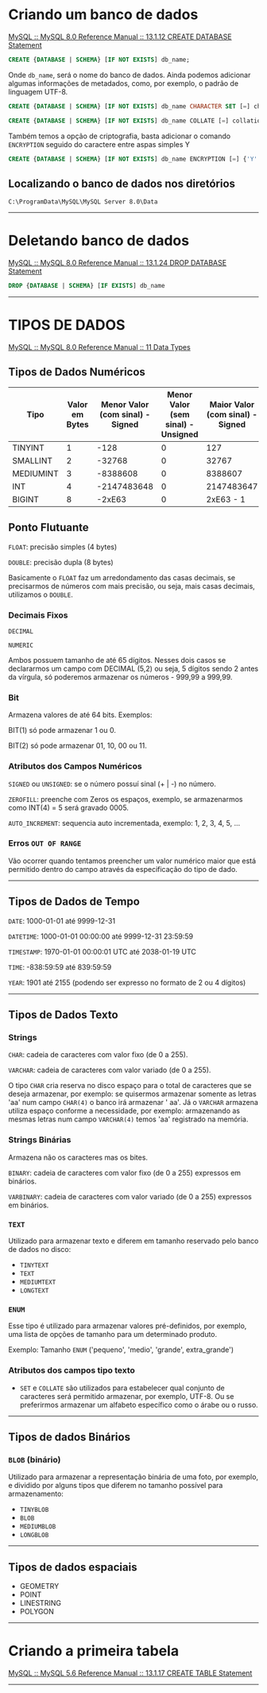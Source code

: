 # Criando um banco de dados

[MySQL :: MySQL 8.0 Reference Manual :: 13.1.12 CREATE DATABASE Statement](https://dev.mysql.com/doc/refman/8.0/en/create-database.html)

```sql
CREATE {DATABASE | SCHEMA} [IF NOT EXISTS] db_name;
```

Onde `db_name`, será o nome do banco de dados. Ainda podemos adicionar algumas informações de metadados, como, por exemplo, o padrão de linguagem UTF-8.

```sql
CREATE {DATABASE | SCHEMA} [IF NOT EXISTS] db_name CHARACTER SET [=] charset_name;
```

```sql
CREATE {DATABASE | SCHEMA} [IF NOT EXISTS] db_name COLLATE [=] collation_name;
```

Também temos a opção de criptografia, basta adicionar o comando `ENCRYPTION` seguido do caractere entre aspas simples Y

```sql
CREATE {DATABASE | SCHEMA} [IF NOT EXISTS] db_name ENCRYPTION [=] {'Y' | 'N'}
```

## Localizando o banco de dados nos diretórios

`C:\ProgramData\MySQL\MySQL Server 8.0\Data`

---

# Deletando banco de dados

[MySQL :: MySQL 8.0 Reference Manual :: 13.1.24 DROP DATABASE Statement](https://dev.mysql.com/doc/refman/8.0/en/drop-database.html)

```sql
DROP {DATABASE | SCHEMA} [IF EXISTS] db_name
```

---

# TIPOS DE DADOS

[MySQL :: MySQL 8.0 Reference Manual :: 11 Data Types](https://dev.mysql.com/doc/refman/8.0/en/data-types.html)

## Tipos de Dados Numéricos

| Tipo | Valor em Bytes | Menor Valor (com sinal) - Signed | Menor Valor (sem sinal) - Unsigned | Maior Valor (com sinal) - Signed | Maior Valor (com sinal) - Unsigned |
| --- | --- | --- | --- | --- | --- |
| TINYINT | 1 | -128 | 0 | 127 | 255 |
| SMALLINT | 2 | -32768 | 0 | 32767 | 65535 |
| MEDIUMINT | 3 | -8388608 | 0 | 8388607 | 16777215 |
| INT | 4 | -2147483648 | 0 | 2147483647 | 4294967295 |
| BIGINT | 8 | -2xE63 | 0 | 2xE63 - 1 | 2xE64 - 1 |

## Ponto Flutuante

`FLOAT`: precisão simples (4 bytes)

`DOUBLE`: precisão dupla (8 bytes)

Basicamente o `FLOAT` faz um arredondamento das casas decimais, se precisarmos de números com mais precisão, ou seja, mais casas decimais, utilizamos o `DOUBLE`.

### Decimais Fixos

`DECIMAL`

`NUMERIC`

Ambos possuem tamanho de até 65 dígitos. Nesses dois casos se declararmos um campo com DECIMAL (5,2) ou seja, 5 dígitos sendo 2 antes da vírgula, só poderemos armazenar os números - 999,99 a 999,99. 

### Bit

Armazena valores de até 64 bits. Exemplos:

BIT(1) só pode armazenar 1 ou 0.

BIT(2) só pode armazenar 01, 10, 00 ou 11.

### Atributos dos Campos Numéricos

`SIGNED` ou `UNSIGNED`: se o número possuí sinal (+ | -) no número.

`ZEROFILL`: preenche com Zeros os espaços, exemplo, se armazenarmos como INT(4) = 5 será gravado 0005.

`AUTO_INCREMENT`: sequencia auto incrementada, exemplo: 1, 2, 3, 4, 5, ...

### Erros `OUT OF RANGE`

Vão ocorrer quando tentamos preencher um valor numérico maior que está permitido dentro do campo através da especificação do tipo de dado. 

---

## Tipos de Dados de Tempo

`DATE`: 1000-01-01 até 9999-12-31

`DATETIME`: 1000-01-01 00:00:00 até 9999-12-31 23:59:59

`TIMESTAMP`: 1970-01-01 00:00:01 UTC até 2038-01-19 UTC

`TIME`: -838:59:59 até 839:59:59

`YEAR`: 1901 até 2155 (podendo ser expresso no formato de 2 ou 4 dígitos)

---

## Tipos de Dados Texto

### Strings

`CHAR`: cadeia de caracteres com valor fixo (de 0 a 255).

`VARCHAR`: cadeia de caracteres com valor variado (de 0 a 255).

O tipo `CHAR` cria reserva no disco espaço para o total de caracteres que se deseja armazenar, por exemplo: se quisermos armazenar somente as letras 'aa' num campo `CHAR(4)` o banco irá armazenar '  aa'. Já o `VARCHAR` armazena utiliza espaço conforme a necessidade, por exemplo: armazenando as mesmas letras num campo `VARCHAR(4)` temos 'aa' registrado na memória.  

### Strings Binárias

Armazena não os caracteres mas os bites.

`BINARY`: cadeia de caracteres com valor fixo (de 0 a 255) expressos em binários.

`VARBINARY`: cadeia de caracteres com valor variado (de 0 a 255) expressos em binários.

### `TEXT`

Utilizado para armazenar texto e diferem em tamanho reservado pelo banco de dados no disco:

- `TINYTEXT`
- `TEXT`
- `MEDIUMTEXT`
- `LONGTEXT`

### `ENUM`

Esse tipo é utilizado para armazenar valores pré-definidos, por exemplo, uma lista de opções de tamanho para um determinado produto.

Exemplo: Tamanho `ENUM` ('pequeno', 'medio', 'grande', extra_grande')

### Atributos dos campos tipo texto

- `SET` e `COLLATE` são utilizados para estabelecer qual conjunto de caracteres será permitido armazenar, por exemplo, UTF-8. Ou se preferirmos armazenar um alfabeto específico como o árabe ou o russo.

---

## Tipos de dados Binários

### `BLOB` (binário)

Utilizado para armazenar a representação binária de uma foto, por exemplo, e dividido por alguns tipos que diferem no tamanho possível para armazenamento:

- `TINYBLOB`
- `BLOB`
- `MEDIUMBLOB`
- `LONGBLOB`

---

## Tipos de dados espaciais

- GEOMETRY
- POINT
- LINESTRING
- POLYGON

---

# Criando a primeira tabela

[MySQL :: MySQL 5.6 Reference Manual :: 13.1.17 CREATE TABLE Statement](https://dev.mysql.com/doc/refman/5.6/en/create-table.html)

---